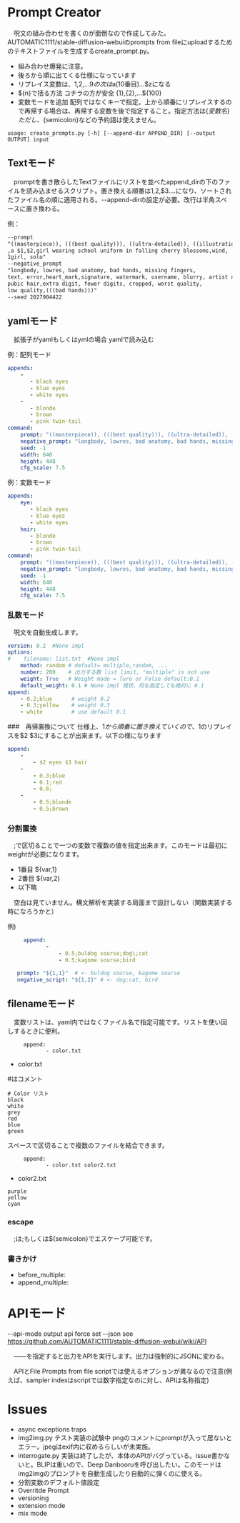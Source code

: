 # Prompt Creator
　呪文の組み合わせを書くのが面倒なので作成してみた。AUTOMATIC1111/stable-diffusion-webuiのprompts from fileにuploadするためのテキストファイルを生成するcreate_prompt.py。

- 組み合わせ爆発に注意。
- 後ろから順に出てくる仕様になっています
- リプレイス変数は、$1,$2,...$9の次は$a(10番目)...$zになる
- $\{n\}で括る方法 コチラの方が安全 $\{1\},$\{2\},...$\{100\}
- 変数モードを追加 配列ではなくキーで指定。上から順番にリプレイスするので再帰する場合は、再帰する変数を後で指定すること。指定方法は$\{変数名\}　ただし、$\{semicolon\}などの予約語は使えません。

```
usage: create_prompts.py [-h] [--append-dir APPEND_DIR] [--output OUTPUT] input
```

## Textモード
　promptを書き散らしたTextファイルにリストを並べたappend_dirの下のファイルを読み込ませるスクリプト。置き換える順番は$1,$2,$3....になり、ソートされたファイル名の順に適用される。--append-dirの設定が必要。改行は半角スペースに置き換わる。

例：
```txt
--prompt
"((masterpiece)), (((best quality))), ((ultra-detailed)), ((illustration)), ((disheveled hair)),
,a $1,$2,girl wearing school uniform in falling cherry blossoms,wind,
1girl, solo"
--negative_prompt
"longbody, lowres, bad anatomy, bad hands, missing fingers,
text, error,heart_mark,signature, watermark, username, blurry, artist name
pubic hair,extra digit, fewer digits, cropped, worst quality,
low quality,(((bad hands)))"
--seed 2027904422
```

## yamlモード
　拡張子がyamlもしくはymlの場合 yamlで読み込む

例：配列モード
```yaml
appends:
    -
       - black eyes
       - blue eyes
       - white eyes
    -
       - blonde
       - brown 
       - pink twin-tail
command:
    prompt: "((masterpiece)), (((best quality))), ((ultra-detailed)), ((illustration)), ((disheveled hair)),a $1 $2 girl wearing school uniform in falling cherry blossoms,wind1girl, solo"
    negative_prompt: "longbody, lowres, bad anatomy, bad hands, missing fingers,text, error,heart_mark,signature, watermark, username, blurry, artist namepubic hair,extra digit, fewer digits, cropped, worst quality,low quality,{{{bad hands}}}"
    seed: -1
    width: 640
    height: 448
    cfg_scale: 7.5
```

例：変数モード
```yaml
appends:
    eye:
       - black eyes
       - blue eyes
       - white eyes
    hair:
       - blonde
       - brown 
       - pink twin-tail
command:
    prompt: "((masterpiece)), (((best quality))), ((ultra-detailed)), ((illustration)), ((disheveled hair)),a ${eye} ${hair} girl wearing school uniform in falling cherry blossoms,wind1girl, solo"
    negative_prompt: "longbody, lowres, bad anatomy, bad hands, missing fingers,text, error,heart_mark,signature, watermark, username, blurry, artist namepubic hair,extra digit, fewer digits, cropped, worst quality,low quality,{{{bad hands}}}"
    seed: -1
    width: 640
    height: 448
    cfg_scale: 7.5
```

### 乱数モード

　呪文を自動生成します。

```yaml
version: 0.2  #None impl
options:
#    filename: list.txt  #None impl
    method: random # default= multiple,random, ...
    number: 200    # 出力する数 list limit, "multiple" is not use
    weight: True   # Weight mode = Ture or False default:0.1
    default_weight: 0.1 # None impl 現状、何を指定しても絶対に 0.1
append:
    - 0.2;blue      # weight 0.2
    - 0.3;yellow    # weight 0.3
    - white         # use default 0.1
```

###　再帰置換について
  仕様上、$1から順番に置き換えていくので、$1のリプレイスを$2 $3にすることが出来ます。以下の様になります

```yaml
append:
    - 
        - $2 eyes $3 hair
    -
        - 0.3;blue
        - 0.1;red
        - 0.6;
    -
        - 0.5;blonde
        - 0.5;brown
```


### 分割置換
　;で区切ることで一つの変数で複数の値を指定出来ます。このモードは最初にweightが必要になります。
 -  1番目 ${var,1} 
 -  2番目 ${var,2}
 -  以下略

　空白は見ていません。構文解析を実装する局面まで設計しない（関数実装する時になろうかと）

例)
```yaml
     append:
            -
                - 0.5;buldog sourse;dog\;cat
                - 0.5;kagome sourse;bird
```

```yaml
   prompt: "${1,1}"  # <- buldog sourse, kagome sourse
   negative_script: "${1,2}" # <- dog;cat, bird
```

## filenameモード
　変数リストは、yaml内ではなくファイル名で指定可能です。リストを使い回しするときに便利。

```
     append:
            - color.txt
```

- color.txt

\#はコメント
```
# Color リスト
black
white
grey
red
blue
green
```
 スペースで区切ることで複数のファイルを結合できます。

```
     append:
            - color.txt color2.txt
```

- color2.txt
```
purple
yellow
cyan
```
### escape
　;は\;もしくは\$\{semicolon\}でエスケープ可能です。

### 書きかけ
- before_multiple:
- append_multiple:

# APIモード
  --api-mode            output api force set --json
                        see https://github.com/AUTOMATIC1111/stable-diffusion-webui/wiki/API

　――を指定すると出力をAPIを実行します。出力は強制的にJSONに変わる。

　APIとFile Prompts from file scriptでは使えるオプションが異なるので注意(例えば、sampler indexはscriptでは数字指定なのに対し、APIは名称指定)





# Issues

- async exceptions traps
- img2img.py  テスト実装の試験中 pngのコメントにpromptが入って居ないとエラー。jpegはexif内に収めるらしいが未実施。
- interrogate.py 実装は終了したが、本体のAPIがバグっている。issue書かないと。BLIPは重いので、Deep Danbooruを呼び出したい。このモードはimg2imgのプロンプトを自動生成したり自動的に弾くのに使える。
- 分割変数のデフォルト値設定
- Overritde Prompt
- versioning
- extension mode
- mix mode